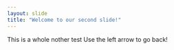 ```yaml
---
layout: slide
title: "Welcome to our second slide!"
---
```

This is a whole nother test
Use the left arrow to go back!